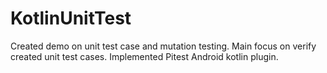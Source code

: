 # KotlinUnitTest

Created demo on unit test case and mutation testing.
Main focus on verify created unit test cases. Implemented Pitest Android kotlin plugin.
